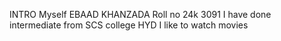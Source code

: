 INTRO
Myself EBAAD KHANZADA
Roll no 24k 3091
I have done intermediate from SCS college HYD
I like to watch movies
